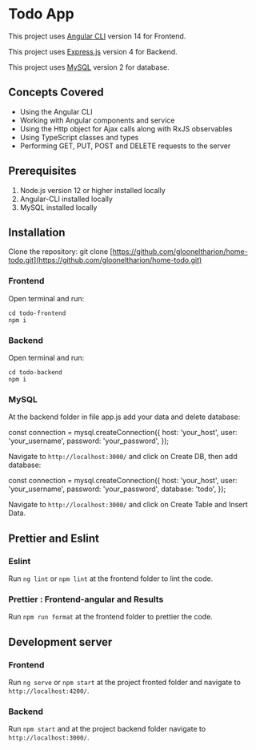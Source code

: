 # Todo App

This project uses [Angular CLI](https://github.com/angular/angular-cli) version 14 for Frontend.

This project uses [Express.js](https://expressjs.com/) version 4 for Backend.

This project uses [MySQL](https://github.com/sidorares/node-mysql2) version 2 for database.

## Concepts Covered

- Using the Angular CLI
- Working with Angular components and service
- Using the Http object for Ajax calls along with RxJS observables
- Using TypeScript classes and types
- Performing GET, PUT, POST and DELETE requests to the server

## Prerequisites

1. Node.js version 12 or higher installed locally
2. Angular-CLI installed locally
3. MySQL installed locally

## Installation

Clone the repository: git clone [https://github.com/glooneltharion/home-todo.git](https://github.com/glooneltharion/home-todo.git)

### Frontend

Open terminal and run:

```console
cd todo-frontend
npm i
```

### Backend

Open terminal and run:

```console
cd todo-backend
npm i
```

### MySQL

At the backend folder in file app.js add your data and delete database: 

const connection = mysql.createConnection({
  host: 'your_host',
  user: 'your_username',
  password: 'your_password',
});

Navigate to `http://localhost:3000/` and click on Create DB, then add database: 

const connection = mysql.createConnection({
  host: 'your_host',
  user: 'your_username',
  password: 'your_password',
  database: 'todo',
});

Navigate to `http://localhost:3000/` and click on Create Table and Insert Data. 

## Prettier and Eslint

### Eslint

Run `ng lint` or `npm lint` at the frontend folder to lint the code.

### Prettier : Frontend-angular and Results

Run `npm run format` at the frontend folder to prettier the code.

## Development server

### Frontend

Run `ng serve` or `npm start` at the project fronted folder and navigate to `http://localhost:4200/`.

### Backend

Run `npm start` and at the project backend folder navigate to `http://localhost:3000/`.
